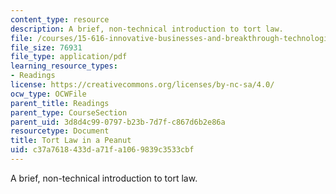 ```yaml
---
content_type: resource
description: A brief, non-technical introduction to tort law.
file: /courses/15-616-innovative-businesses-and-breakthrough-technologies-the-legal-issues-fall-2004/c37a7618433da71fa1069839c3533cbf_tort_law.pdf
file_size: 76931
file_type: application/pdf
learning_resource_types:
- Readings
license: https://creativecommons.org/licenses/by-nc-sa/4.0/
ocw_type: OCWFile
parent_title: Readings
parent_type: CourseSection
parent_uid: 3d8d4c99-0797-b23b-7d7f-c867d6b2e86a
resourcetype: Document
title: Tort Law in a Peanut
uid: c37a7618-433d-a71f-a106-9839c3533cbf
---
```

A brief, non-technical introduction to tort law.